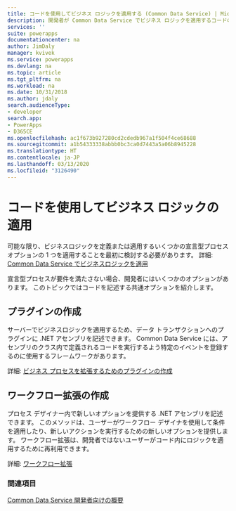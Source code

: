 ```yaml
---
title: コードを使用してビジネス ロジックを適用する (Common Data Service) | Microsoft Docs
description: 開発者が Common Data Service でビジネス ロジックを適用するコードの使用方法を説明します。
services: ''
suite: powerapps
documentationcenter: na
author: JimDaly
manager: kvivek
ms.service: powerapps
ms.devlang: na
ms.topic: article
ms.tgt_pltfrm: na
ms.workload: na
ms.date: 10/31/2018
ms.author: jdaly
search.audienceType:
- developer
search.app:
- PowerApps
- D365CE
ms.openlocfilehash: ac1f673b927280cd2cdedb967a1f504f4ce68688
ms.sourcegitcommit: a1b54333338abbb0bc3ca0d7443a5a06b8945228
ms.translationtype: HT
ms.contentlocale: ja-JP
ms.lasthandoff: 03/13/2020
ms.locfileid: "3126490"
---
```

# <a name="apply-business-logic-using-code"></a>コードを使用してビジネス ロジックの適用

可能な限り、ビジネスロジックを定義または適用するいくつかの宣言型プロセス オプションの 1 つを適用することを最初に検討する必要があります。 詳細: [Common Data Service でビジネスロジックを適用](../../maker/common-data-service/cds-processes.md)

宣言型プロセスが要件を満たさない場合、開発者にはいくつかのオプションがあります。 このトピックではコードを記述する共通オプションを紹介します。

## <a name="create-a-plug-in"></a>プラグインの作成

サーバーでビジネスロジックを適用するため、データ トランザクションへのプラグインに .NET アセンブリを記述できます。 Common Data Service には、アセンブリのクラス内で定義されるコードを実行するよう特定のイベントを登録するのに使用するフレームワークがあります。 

詳細: [ビジネス プロセスを拡張するためのプラグインの作成](plug-ins.md)

## <a name="create-a-workflow-extension"></a>ワークフロー拡張の作成

プロセス デザイナー内で新しいオプションを提供する .NET アセンブリを記述できます。 このメソッドは、ユーザーがワークフロー デザイナを使用して条件を適用したり、新しいアクションを実行するための新しいオプションを提供します。 ワークフロー拡張は、開発者ではないユーザーがコード内にロジックを適用するために再利用できます。

詳細: [ワークフロー拡張](workflow/workflow-extensions.md)

### <a name="see-also"></a>関連項目

[Common Data Service 開発者向けの概要](overview.md)
